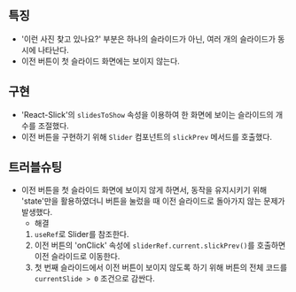 ## 특징
 * '이런 사진 찾고 있나요?' 부분은 하나의 슬라이드가 아닌, 여러 개의 슬라이드가 동시에 나타난다.
 *  이전 버튼이 첫 슬라이드 화면에는 보이지 않는다.



## 구현
 * 'React-Slick'의 `slidesToShow` 속성을 이용하여 한 화면에 보이는 슬라이드의 개수를 조절했다.
 * 이전 버튼을 구현하기 위해 `Slider` 컴포넌트의 `slickPrev` 메서드를 호출했다.


 ## 트러블슈팅
 * 이전 버튼을 첫 슬라이드 화면에 보이지 않게 하면서, 동작을 유지시키기 위해 'state'만을 활용하였더니 버튼을 눌렀을 때 이전 슬라이드로 돌아가지 않는 문제가 발생했다.
   * 해결
    1. `useRef`로 Slider를 참조한다.
    2. 이전 버튼의 'onClick' 속성에 `sliderRef.current.slickPrev()`를 호출하면 이전 슬라이드로 이동한다.
    3. 첫 번째 슬라이드에서 이전 버튼이 보이지 않도록 하기 위해 버튼의 전체 코드를 `currentSlide > 0` 조건으로 감싼다.
   
